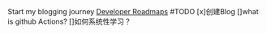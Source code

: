 Start my blogging journey
[Developer Roadmaps](https://roadmap.sh/)
#TODO
[x]创建Blog
[]what is github Actions?
[]如何系统性学习？